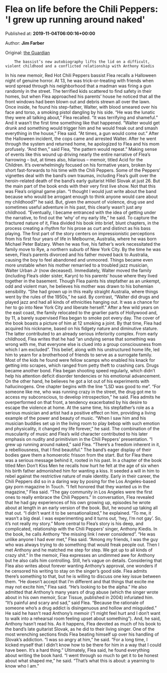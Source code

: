 
# Flea on life before the Chili Peppers: 'I grew up running around naked'

Published at: **2019-11-04T06:00:16+00:00**

Author: **Jim Farber**

Original: [the Guardian](https://www.theguardian.com/music/2019/nov/04/flea-red-hot-chili-peppers-interview-memoir)


        The bassist’s new autobiography lifts the lid on a difficult, violent childhood and a conflicted relationship with Anthony Kiedis
      
In his new memoir, Red Hot Chili Peppers bassist Flea recalls a Halloween night of genuine horror. At 13, he was trick-or-treating with friends when word spread through his neighborhood that a madman was firing a gun randomly in the street. The terrified kids scattered to find safety in their homes, but when Flea approached his parents’ house he noticed that all the front windows had been blown out and debris strewn all over the lawn. Once inside, he found his step-father, Walter, with blood smeared over his face and torso, a smoking pistol dangling by his side. “He was the lunatic they were all talking about,” Flea recalled. “It was terrifying and shameful.”
And it wasn’t the first time something like that happened. “Walter would get drunk and something would trigger him and he would freak out and smash everything in the house,” Flea said. “At times, a gun would come out.”
After the Halloween incident, the cops came and arrested Walter. After he went through the system and returned home, he apologized to Flea and his mom profusely. “And then,” said Flea, “the pattern would repeat.”
Making sense of events like this wound up driving nearly the entire narrative of Flea’s harrowing – but, at times also, hilarious – memoir, titled Acid for the Children. It’s overwhelmingly focused on his formative years, broken by short fast-forwards to his time with the Chili Peppers. Some of the Peppers’ vignettes deal with the band’s own traumas, including Flea’s guilt over the heroin-related death of the band’s early guitarist Hillel Slovak at just 26. But the main part of the book ends with their very first live show.
Not that this was Flea’s original game plan. “I thought I would just write about the band because who would be arrogant enough to think anyone would care about my childhood?” he said.
But, given the amount of violence, drug use and sometimes useful adventure in his past, this clearly wasn’t just any childhood. “Eventually, I became entranced with the idea of getting under the narrative, to find out the ‘why’ of my early life,” he said.
To capture the fractured nature of it, Flea divided his book into brief, blunt chapters, in the process creating a rhythm for his prose as curt and distinct as his bass playing. The first part of the story centers on impressionistic perceptions from his first four years of life in Melbourne, Australia, where he was born Michael Peter Balzary. When he was five, his father’s work necessitated the family move to Rye, a northern suburb of New York City. By the time he was seven, Flea’s parents divorced and his father moved back to Australia, causing the boy to feel abandoned and unmoored. Things became even more unstable when his mother remarried to a troubled jazz musician, Walter Urban Jr (now deceased). Immediately, Walter moved the family (including Flea’s older sister, Karyn) to his parents’ house where they lived together in the basement. Though Flea paints his stepfather as an unkempt, odd and violent man, he believes his mother was drawn to his bohemian sensibility. “She had grown up in this really straight Australia, where things went by the rules of the 1950s,” he said. By contrast, “Walter did drugs and played jazz and had all kinds of ethnicities hanging out. It was a chance for her to go into New York City and liberate herself.”
After a few wild years on the east coast, the family relocated to the gnarlier parts of Hollywood and, by 11, a barely supervised Flea began to smoke pot every day. The cover of the book boasts a picture of him at 12 smoking a joint. By that time, Flea had acquired his nickname, based on his fidgety nature and diminutive stature. The latter contributed to an already serious inferiority complex. From early childhood, Flea writes that he had “an undying sense that something was wrong with me, that everyone else is clued into a group consciousness from which I am excluded”.
This belief, along with his unstructured home life, led him to yearn for a brotherhood of friends to serve as a surrogate family. Most of the kids he found were fellow scamps who enabled his knack for getting into scrapes, which ranged from petty theft to crashing cars. Drugs became another bond. Flea began shooting speed regularly, which didn’t help his attention deficit disorder tendencies or his emotional advancement. On the other hand, he believes he got a lot out of his experiments with hallucinogens. One chapter begins with the line “LSD was good to me”.
“For someone like me, who was running crazy in the street, the drug got me to access my subconscious, to develop introspection,” he said.
Flea admits he overperformed on that front, a tendency exacerbated by his desire to escape the violence at home. At the same time, his stepfather’s role as a serious musician and artist had a positive effect on him, providing a living example of the power and beauty of music. “When I saw him and his musician buddies set up in the living room to play bebop with such emotion and physicality, it changed my life forever,” he said.
The combination of the muscularity of music and Flea’s wild character contributed to his later emphasis on nudity and primitivism in the Chili Peppers’ presentation. “I grew up running around naked,” said Flea. “There’s a freedom inherent in it, a rebelliousness, that I find beautiful.”
The band’s eager display of their bodies gave them a homoerotic frisson from the start. But for Flea there was a serious message behind it, rooted in his past. In a chapter of the book titled Men Don’t Kiss Men he recalls how hurt he felt at the age of six when his birth father admonished him for wanting a kiss. It seeded a will in him to rebel against the restrictive nature of male identity. Early in their career, the Chili Peppers did so in a daring way by posing for the Los Angeles-based gay porn magazine In Touch. “I felt honored that they wanted us in the magazine,” Flea said. “The gay community in Los Angeles were the first ones to really embrace the Chili Peppers.”
In conversation, Flea revealed that he had gay experiences of his own growing up, episodes he wrote about at length in an early version of the book. But, he wound up taking all that out. “I didn’t want it to be sensationalized,” he explained. “To me, it wasn’t a big deal. I was experimenting and it turns out, ‘hey, I’m not gay’. So, it’s not really my story.”
More central to Flea’s story is his deep, and complicated, relationship with the Chili Peppers’ singer, Anthony Kiedis. In the book, he calls Anthony “the missing link I never considered”. “He was unlike anyone I had ever met,” Flea said. “Among my friends, I was the guy who was always trying to do something that would freak people out. Then I met Anthony and he matched me step for step. We got up to all kinds of crazy shit.”
In the memoir, Flea expresses an undimmed awe for Anthony but he also calls him controlling. Still, he’s vague on details. Considering that Flea also writes about forever wanting Anthony’s approval, one wonders if he censored his writing to stay on the singer’s good side. Flea admits there’s something to that, but he is willing to discuss one key issue between them. “He doesn’t accept that I’m different and that things that excite me may not excite him,” Flea said. “He’s looking to be the alpha.”
He also admitted that Anthony’s many years of drug abuse (which the singer wrote about in his own memoir, Scar Tissue, published in 2004) infuriated him. “It’s painful and scary and sad,” said Flea. “Because the rationale of someone who’s a drug addict is disingenuous and hollow and misguided.”
He said he hasn’t read Anthony’s memoir (“I might feel hurt and I don’t want to walk into a rehearsal room feeling upset about something”). And, he said, Anthony hasn’t read his. As it happens, Flea devoted as much of his book to the band’s late guitarist Slovak, as he did to their living singer. One of the most wrenching sections finds Flea beating himself up over his handling of Slovak’s addiction. “I was so angry at him,” he said. “For a long time, I kicked myself that I didn’t know how to be there for him in a way that I could have been. It’s a hard thing.”
Ultimately, Flea said, he found everything about writing the book hard. “I went through so much to get it to be honest about what shaped me,” he said. “That’s what this is about: a yearning to know who I am.”
